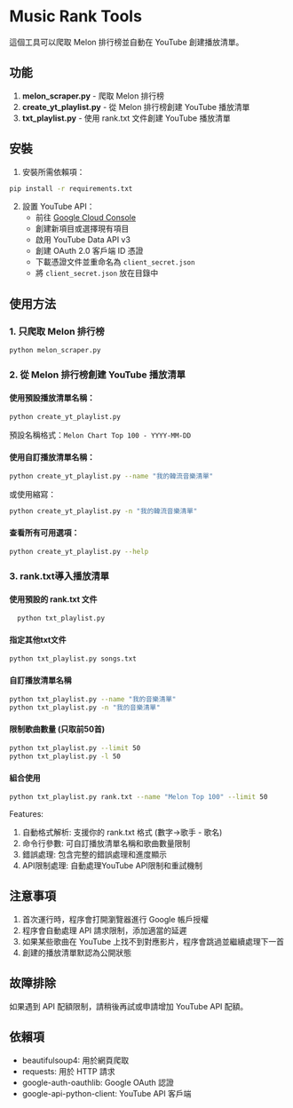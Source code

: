 # Music Rank Tools

這個工具可以爬取 Melon 排行榜並自動在 YouTube 創建播放清單。

## 功能

1. **melon_scraper.py** - 爬取 Melon 排行榜
2. **create_yt_playlist.py** - 從 Melon 排行榜創建 YouTube 播放清單
3. **txt_playlist.py** - 使用 rank.txt 文件創建 YouTube 播放清單



## 安裝

1. 安裝所需依賴項：
```bash
pip install -r requirements.txt
```

2. 設置 YouTube API：
   - 前往 [Google Cloud Console](https://console.cloud.google.com/)
   - 創建新項目或選擇現有項目
   - 啟用 YouTube Data API v3
   - 創建 OAuth 2.0 客戶端 ID 憑證
   - 下載憑證文件並重命名為 `client_secret.json`
   - 將 `client_secret.json` 放在目錄中

## 使用方法

### 1. 只爬取 Melon 排行榜

```bash
python melon_scraper.py
```

### 2. 從 Melon 排行榜創建 YouTube 播放清單

#### 使用預設播放清單名稱：
```bash
python create_yt_playlist.py
```
預設名稱格式：`Melon Chart Top 100 - YYYY-MM-DD`

#### 使用自訂播放清單名稱：
```bash
python create_yt_playlist.py --name "我的韓流音樂清單"
```
或使用縮寫：
```bash
python create_yt_playlist.py -n "我的韓流音樂清單"
```

#### 查看所有可用選項：
```bash
python create_yt_playlist.py --help
```

### 3. rank.txt導入播放清單

#### 使用預設的 rank.txt 文件
```bash
  python txt_playlist.py
```

#### 指定其他txt文件
```bash
python txt_playlist.py songs.txt
```


#### 自訂播放清單名稱
```bash
python txt_playlist.py --name "我的音樂清單"
python txt_playlist.py -n "我的音樂清單"
```

#### 限制歌曲數量 (只取前50首)
```bash
python txt_playlist.py --limit 50
python txt_playlist.py -l 50
```

#### 組合使用
```bash
python txt_playlist.py rank.txt --name "Melon Top 100" --limit 50
```

Features:

1. 自動格式解析: 支援你的 rank.txt 格式 (數字→歌手 - 歌名)
2. 命令行參數: 可自訂播放清單名稱和歌曲數量限制
3. 錯誤處理: 包含完整的錯誤處理和進度顯示
4. API限制處理: 自動處理YouTube API限制和重試機制


## 注意事項

1. 首次運行時，程序會打開瀏覽器進行 Google 帳戶授權
2. 程序會自動處理 API 請求限制，添加適當的延遲
3. 如果某些歌曲在 YouTube 上找不到對應影片，程序會跳過並繼續處理下一首
4. 創建的播放清單默認為公開狀態

## 故障排除

如果遇到 API 配額限制，請稍後再試或申請增加 YouTube API 配額。

## 依賴項

- beautifulsoup4: 用於網頁爬取
- requests: 用於 HTTP 請求
- google-auth-oauthlib: Google OAuth 認證
- google-api-python-client: YouTube API 客戶端